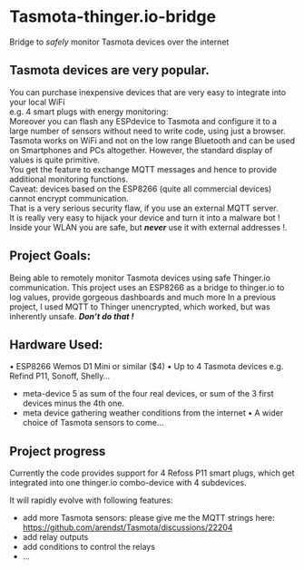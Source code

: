 # Tasmota-thinger.io-bridge
Bridge to *safely* monitor Tasmota devices over the internet

## Tasmota devices are very popular.  
You can purchase inexpensive devices that are very easy to integrate into your local WiFi  
e.g. 4 smart plugs with energy monitoring:  
Moreover you can flash any ESPdevice to Tasmota and configure it to a large number of sensors without need to write code, using just a browser.   
Tasmota works on WiFi and not on the low range Bluetooth and can be used on Smartphones and PCs altogether. However, the standard display of values is quite primitive.  
You get the feature to exchange MQTT messages and hence to provide additional monitoring functions.  
Caveat: devices based on the ESP8266 (quite all commercial devices) cannot encrypt communication.  
That is a very serious security flaw, if you use an external MQTT server.   
It is really very easy to hijack your device and turn it into a malware bot !  
Inside your WLAN you are safe, but ***never*** use it with external addresses !.  
## Project Goals:
Being able to remotely monitor Tasmota devices using safe Thinger.io communication. 
This project uses an ESP8266 as a bridge to thinger.io to log values, provide gorgeous dashboards and much more
In a previous project, I used MQTT to Thinger unencrypted, which worked, but was inherently unsafe. ***Don’t do that !***
## Hardware Used: 
•	ESP8266 Wemos D1 Mini or similar  ($4)
•	Up to 4 Tasmota devices e.g. Refind P11, Sonoff, Shelly…
- meta-device 5 as sum of the four real devices, or sum of the 3 first devices minus the 4th one.
- meta device gathering weather conditions from the internet
•	A wider choice of Tasmota sensors to come…

## Project progress
Currently the code provides support for 4 Refoss P11 smart plugs, which get integrated into one thinger.io combo-device with 4 subdevices.

It will rapidly evolve with following features:
- add more Tasmota sensors: please give me the MQTT strings here: https://github.com/arendst/Tasmota/discussions/22204
- add relay outputs
- add conditions to control the relays
- ... 
